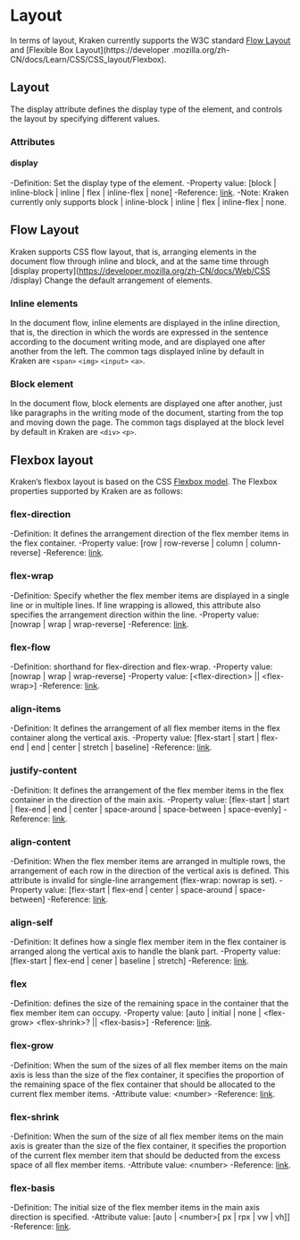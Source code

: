 # Layout

In terms of layout, Kraken currently supports the W3C standard [Flow Layout](https://developer.mozilla.org/zh-CN/docs/Web/CSS/CSS_Flow_Layout) and [Flexible Box Layout](https://developer .mozilla.org/zh-CN/docs/Learn/CSS/CSS_layout/Flexbox).

## Layout

The display attribute defines the display type of the element, and controls the layout by specifying different values.

### Attributes

#### display

-Definition: Set the display type of the element.
-Property value: [block | inline-block | inline | flex | inline-flex | none]
-Reference: [link](https://developer.mozilla.org/zh-CN/docs/Web/CSS/display).
-Note: Kraken currently only supports block | inline-block | inline | flex | inline-flex | none.

## Flow Layout

Kraken supports CSS flow layout, that is, arranging elements in the document flow through inline and block, and at the same time through [display property](https://developer.mozilla.org/zh-CN/docs/Web/CSS /display) Change the default arrangement of elements.

### Inline elements

In the document flow, inline elements are displayed in the inline direction, that is, the direction in which the words are expressed in the sentence according to the document writing mode, and are displayed one after another from the left.
The common tags displayed inline by default in Kraken are `<span>` `<img>` `<input>` `<a>`.

### Block element

In the document flow, block elements are displayed one after another, just like paragraphs in the writing mode of the document, starting from the top and moving down the page.
The common tags displayed at the block level by default in Kraken are `<div>` `<p>`.

## Flexbox layout

Kraken’s flexbox layout is based on the CSS [Flexbox model](https://developer.mozilla.org/zh-CN/docs/Learn/CSS/CSS_layout/Flexbox). The Flexbox properties supported by Kraken are as follows:

### flex-direction

-Definition: It defines the arrangement direction of the flex member items in the flex container.
-Property value: [row | row-reverse | column | column-reverse]
-Reference: [link](https://developer.mozilla.org/zh-CN/docs/Web/CSS/flex-direction).

### flex-wrap

-Definition: Specify whether the flex member items are displayed in a single line or in multiple lines. If line wrapping is allowed, this attribute also specifies the arrangement direction within the line.
-Property value: [nowrap | wrap | wrap-reverse]
-Reference: [link](https://developer.mozilla.org/zh-CN/docs/Web/CSS/flex-wrap).

### flex-flow

-Definition: shorthand for flex-direction and flex-wrap.
-Property value: [nowrap | wrap | wrap-reverse]
-Property value: [\<flex-direction> || \<flex-wrap>]
-Reference: [link](https://developer.mozilla.org/zh-CN/docs/Web/CSS/flex-flow).

### align-items

-Definition: It defines the arrangement of all flex member items in the flex container along the vertical axis.
-Property value: [flex-start | start | flex-end | end | center | stretch | baseline]
-Reference: [link](https://developer.mozilla.org/zh-CN/docs/Web/CSS/align-items).

### justify-content

-Definition: It defines the arrangement of the flex member items in the flex container in the direction of the main axis.
-Property value: [flex-start | start | flex-end | end | center | space-around | space-between | space-evenly]
-Reference: [link](https://developer.mozilla.org/zh-CN/docs/Web/CSS/justify-content).

### align-content

-Definition: When the flex member items are arranged in multiple rows, the arrangement of each row in the direction of the vertical axis is defined. This attribute is invalid for single-line arrangement (flex-wrap: nowrap is set).
-Property value: [flex-start | flex-end | center | space-around | space-between]
-Reference: [link](https://developer.mozilla.org/zh-CN/docs/Web/CSS/align-content).

### align-self

-Definition: It defines how a single flex member item in the flex container is arranged along the vertical axis to handle the blank part.
-Property value: [flex-start | flex-end | cener | baseline | stretch]
-Reference: [link](https://developer.mozilla.org/zh-CN/docs/Web/CSS/align-self).

### flex

-Definition: defines the size of the remaining space in the container that the flex member item can occupy.
-Property value: [auto | initial | none | \<flex-grow> \<flex-shrink>? || \<flex-basis>]
-Reference: [link](https://developer.mozilla.org/zh-CN/docs/Web/CSS/flex).

### flex-grow

-Definition: When the sum of the sizes of all flex member items on the main axis is less than the size of the flex container, it specifies the proportion of the remaining space of the flex container that should be allocated to the current flex member items.
-Attribute value: \<number>
-Reference: [link](https://developer.mozilla.org/zh-CN/docs/Web/CSS/flex-grow).

### flex-shrink

-Definition: When the sum of the size of all flex member items on the main axis is greater than the size of the flex container, it specifies the proportion of the current flex member item that should be deducted from the excess space of all flex member items.
-Attribute value: \<number>
-Reference: [link](https://developer.mozilla.org/zh-CN/docs/Web/CSS/flex-shrink).

### flex-basis

-Definition: The initial size of the flex member items in the main axis direction is specified.
-Attribute value: [auto | \<number>[ px | rpx | vw | vh]]
-Reference: [link](https://developer.mozilla.org/zh-CN/docs/Web/CSS/flex-basis).
